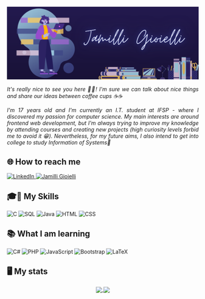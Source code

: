
![capa github](https://github.com/jamilligioielli/jamilligioielli/blob/main/github_profile.png)  

<p align="justify" style="display: inline_block"> <i> It's really nice to see you here 👋😊! I'm sure we can talk about nice things and share our ideas between coffee cups ☕☕ </i> </p>
<p align="justify" style="display: inline_block"> <i> I'm 17 years old and I'm currently an I.T. student at IFSP - where I discovered my passion for computer science. My main interests are around frontend web development, but I'm always trying to improve my knowledge by attending courses and creating new projects (high curiosity levels forbid me to avoid it 😁). Nevertheless, for my future aims, I also intend to get into college to study Information of Systems🧠 </i> </p>
  
## 🌐 How to reach me  
  <div style="display: inline_block">
  <a href="https://www.linkedin.com/in/jamilligioielli/" target="_blank"> <img alt="LinkedIn" src="https://img.shields.io/badge/linkedin-%230077B5.svg?style=for-the-badge&logo=linkedin&logoColor=white" target="_blank"> </a>
   <a href = "mailto:jamilligioielli@outlook.com"><img src="https://img.shields.io/badge/Outlook-0078D4?style=for-the-badge&logo=microsoft-outlook&logoColor=white" alt ="Jamilli Gioielli " target="_blank"></a>
  
  </div>
  
## 🎓🦉 My Skills
  <div style="display: inline_block"> 
    <img alt="C" src="https://img.shields.io/badge/C-00599C?style=for-the-badge&logo=c&logoColor=white"/>
    <img alt="SQL" src="https://img.shields.io/badge/MySQL-00000F?style=for-the-badge&logo=mysql&logoColor=whit"/>
    <img alt="Java" src="https://img.shields.io/badge/java-%23ED8B00.svg?style=for-the-badge&logo=java&logoColor=white"/>
    <img alt="HTML" src="https://img.shields.io/badge/HTML5-E34F26?style=for-the-badge&logo=html5&logoColor=white"/>
    <img alt="CSS" src="https://img.shields.io/badge/CSS3-1572B6?style=for-the-badge&logo=css3&logoColor=white"/>
    
  </div>
  
## 📚 What I am learning  

  <div style="display: inline_block"> 
    <img alt="C#" src="https://img.shields.io/badge/c%23-%23239120.svg?style=for-the-badge&logo=c-sharp&logoColor=white"/>
    <img alt="PHP" src="https://img.shields.io/badge/php-%23777BB4.svg?style=for-the-badge&logo=php&logoColor=white"/>
    <img alt="JavaScript" src="https://img.shields.io/badge/javascript-%23323330.svg?style=for-the-badge&logo=javascript&logoColor=%23F7DF1E"/>
    <img alt="Bootstrap" src="https://img.shields.io/badge/Bootstrap-563D7C?style=for-the-badge&logo=bootstrap&logoColor=white"/>
    <img alt="LaTeX" src="https://img.shields.io/badge/latex-%23008080.svg?style=for-the-badge&logo=latex&logoColor=white"/>
    
  </div>
  
## 🖥️ My stats 
  <div align="center" >
    <a href="https://github.com/jamilligioielli">
       <img width="500em" align="center"  src="https://github-readme-stats.vercel.app/api/top-langs/?username=jamilligioielli&hide=hack&layout=compact&theme=tokyonight" />
    </a>
     <a href="https://github.com/jamilligioielli">
        <img width="500em" align="center"  src="https://github-readme-stats.vercel.app/api?username=jamilligioielli&theme=tokyonight&show_icons=true"/>
      </a>
      </div>  

